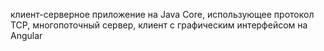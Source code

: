 клиент-серверное приложение на Java Core, использующее протокол TCP, многопоточный сервер, клиент с графическим интерфейсом на Angular
